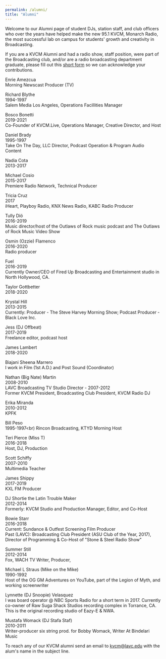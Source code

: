 ```yaml
---
permalink: /alumni/
title: "Alumni"
---
```


Welcome to our Alumni page of student DJs, station staff, and club officers who over the years have helped make the new 95.1 KVCM, Monarch Radio, the most successful lab on campus for students' growth and creativity in Broadcasting.

If you are a KVCM Alumni and had a radio show, staff position, were part of the Broadcasting club, and/or are a radio broadcasting department graduate, please fill out this <a href="https://forms.gle/m118i8NLmyNSYZ9f8">short form</a> so we can acknowledge your contributions.

Enrie Amezcua<br>
Morning Newscast Producer (TV)

Richard Blythe<br>
1994-1997<br>
Salem Media Los Angeles, Operations Facillities Manager

Bosco Bonetti<br>
2019-2021<br>
Co-Founder of KVCM.Live, Operations Manager, Creative Director, and Host

Daniel Brady<br>
1995-1997<br>
Take On The Day, LLC Director, Podcast Operation & Program Audio Content

Nadia Cota<br>
2013-2017

Michael Cosio<br>
2015-2017<br>
Premiere Radio Network, Technical Producer

Tricia Cruz<br>
2017<br>
iHeart, Playboy Radio, KNX News Radio, KABC Radio Producer

Tully Diö<br>
2016-2019<br>
Music director/host of the Outlaws of Rock music podcast and The Outlaws of Rock Music Video Show

Osmin (Ozzie) Flamenco<br>
2016-2020<br>
Radio producer

Fuel<br>
2016-2019<br>
Currently Owner/CEO of Fired Up Broadcasting and Entertainment studio in North Hollywood, CA.

Taylor Gottbetter<br>
2018-2020

Krystal Hill<br>
2013-2015<br>
Currently: Producer - The Steve Harvey Morning Show; Podcast Producer - Black Love Inc.

Jess (DJ Offbeat)<br>
2017-2019<br>
Freelance editor, podcast host

James Lambert<br>
2018-2020

Biajani Sheena Marrero<br>
I work in Film (1st A.D.) and Post Sound (Coordinator)

Nathan (Big Nate) Martin<br>
2008-2010<br>
LAVC Broadcasting TV Studio Director - 2007-2012<br>
Former KVCM President, Broadcasting Club President, KVCM Radio DJ

Erika Miranda<br>
2010-2012<br>
KPFK

Bill Peso<br>
1995-1997<br)
Rincon Broadcasting, KTYD Morning Host

Teri Pierce (Miss T)<br>
2016-2018<br>
Host, DJ, Production

Scott Schiffy<br>
2007-2010<br>
Multimedia Teacher

James Shippy<br>
2017-2019<br>
KXL FM Producer

DJ Shortie the Latin Trouble Maker<br>
2012-2014<br>
Formerly: KVCM Studio and Production Manager, Editor, and Co-Host

Bowie Starr<br>
2016-2018<br>
Current: Sundance & Outfest Screening Film Producer<br>
Past (LAVC): Broadcasting Club President (ASU Club of the Year, 2017), Director of Programming & Co-Host of "Stone & Steel Radio Show"

Summer Still<br>
2012-2014<br>
Fox, WACH TV Writer, Producer, 

Michael L Straus (Mike on the Mike)<br>
1990-1992<br>
Host of the OG GM Adventures on YouTube, part of the Legion of Myth, and working screenwriter

Lynnette (DJ Snoopie) Velasquez<br>
I was board operator @ NBC Sports Radio for a short term in 2017. Currently co-owner of Raw Suga Shack Studios recording complex in Torrance, CA. This is the original recording studio of Eazy-E & NWA.

Mustafa Womack (DJ Stafa Staf)<br>
2010-2011<br>
Writer-producer six string prod. for Bobby Womack, Writer At Bindelari Music

To reach any of our KVCM alumni send an email to <a href="mailto:kvcm@lavc.edu">kvcm@lavc.edu</a> with the alum's name in the subject line.
